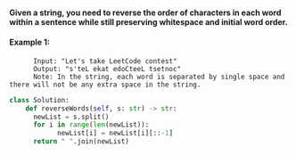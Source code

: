 #### Given a string, you need to reverse the order of characters in each word within a sentence while still preserving whitespace and initial word order.

#### Example 1:


          Input: "Let's take LeetCode contest"
          Output: "s'teL ekat edoCteeL tsetnoc"
          Note: In the string, each word is separated by single space and there will not be any extra space in the string.

              
```python
class Solution:
    def reverseWords(self, s: str) -> str:
      newList = s.split()
      for i in range(len(newList)): 
            newList[i] = newList[i][::-1]
      return " ".join(newList)

